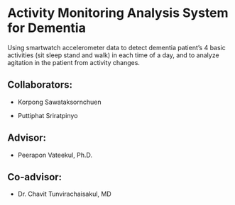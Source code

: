 # Activity Monitoring Analysis System for Dementia

Using smartwatch accelerometer data to detect dementia patient’s 4 basic activities (sit sleep stand and walk) in each time of a day, and to analyze agitation in the patient from activity changes.

## Collaborators:

* Korpong Sawataksornchuen

* Puttiphat Sriratpinyo

## Advisor:

* Peerapon Vateekul, Ph.D.

## Co-advisor:

* Dr. Chavit Tunvirachaisakul, MD
